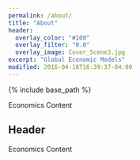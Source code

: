 ```yaml
---
permalink: /about/
title: "About"
header:
  overlay_color: "#100"
  overlay_filter: "0.0"
  overlay_image: Cover_Scene3.jpg
excerpt: "Global Economic Models"
modified: 2016-04-18T16:39:37-04:00
---
```


{% include base_path %}

Economics Content

## Header

Economics Content
